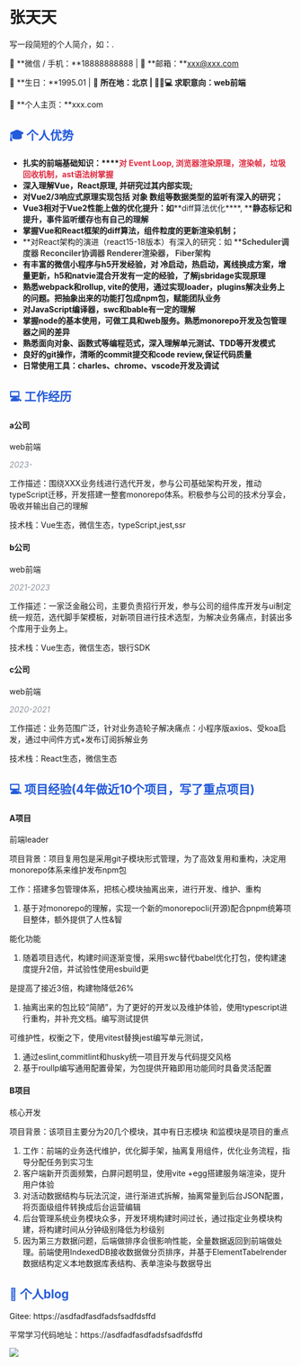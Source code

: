 

# 张天天
写一段简短的个人简介，如：.

💬 **微信 / 手机：**18888888888 | 📮 **邮箱：**xxx@xxx.com

🎂 **生日：**1995.01 | 📌 **所在地：**北京 | 🧑🏻💻** 求职意向：web前端**

🔗 **个人主页：**xxx.com



## <font style="color:rgb(36,91,219);">🎓</font><font style="color:rgb(36,91,219);"> 个人优势</font>
+ **扎实的前端基础知识：****<font style="color:#DF2A3F;">对 Event Loop, 浏览器渲染原理，渲染帧，垃圾回收机制，ast语法树掌握</font>**
+ **深入理解Vue，React原理, 并研究过其内部实现;**
+ **对Vue2/3响应式原理实现包括 对象 数组等数据类型的监听有深入的研究；**
+ **Vue3相对于Vue2性能上做的优化提升：如****<font style="color:rgb(31, 35, 40);">diff算法优化</font>****, ****<font style="color:rgb(31, 35, 40);">静态标记和提升，事件监听缓存也有自己的理解</font>**
+ **掌握Vue和React框架的diff算法，组件粒度的更新渲染机制；**
+ **对React架构的演进（react15-18版本）有深入的研究：如 ****<font style="color:rgba(0, 0, 0, 0.75);">Scheduler调度器 Reconciler协调器 Renderer渲染器， Fiber架构</font>**
+ **有丰富的微信小程序与h5开发经验，对 冷启动，热启动，离线换成方案，增量更新，h5和natvie混合开发有一定的经验，了解jsbridage实现原理**
+ **熟悉webpack和rollup, vite的使用，通过实现loader，plugins解决业务上的问题。把抽象出来的功能打包成npm包，赋能团队业务**
+ **对JavaScript编译器，swc和bable有一定的理解**
+ **掌握node的基本使用，可做工具和web服务。熟悉monorepo开发及包管理器之间的差异**
+ **熟悉面向对象、函数式等编程范式，深入理解单元测试、TDD等开发模式**
+ **良好的git操作，清晰的commit提交和code review,保证代码质量**
+ **日常使用工具：charles、chrome、vscode开发及调试**

## <font style="color:rgb(36,91,219);">💻</font><font style="color:rgb(36,91,219);"> 工作经历</font>
#### a公司
web前端

_<font style="color:rgb(143,149,158);">2023-</font>_

工作描述：围绕XXX业务线进行选代开发，参与公司基础架构开发，推动typeScript迁移，开发搭建一整套monorepo体系。积极参与公司的技术分享会，吸收并输出自己的理解

技术栈：Vue生态，微信生态，typeScript,jest,ssr 

#### b公司
web前端

_<font style="color:rgb(143,149,158);">2021-2023</font>_

工作描述：一家泛金融公司，主要负责招行开发，参与公司的组件库开发与ui制定统一规范，选代脚手架模板，对新项目进行技术选型，为解决业务痛点，封装出多个库用于业务上。

技术栈：Vue生态，微信生态，银行SDK

#### c公司
web前端

_<font style="color:rgb(143,149,158);">2020-2021</font>_

工作描述：业务范围广泛，针对业务造轮子解决痛点：小程序版axios、受koa启发，通过中间件方式+发布订阅拆解业务

技术栈：React生态，微信生态

## <font style="color:rgb(36,91,219);">💻</font><font style="color:rgb(36,91,219);"> 项目经验(4年做近10个项目，写了重点项目)</font>
#### A项目
前端leader

项目背景：项目复用包是采用git子模块形式管理，为了高效复用和重构，决定用monorepo体系来维护发布npm包

工作：搭建多包管理体系，把核心模块抽离出来，进行开发、维护、重构

1. 基于对monorepo的理解，实现一个新的monorepocli(开源)配合pnpm统筹项目整体，额外提供了人性&智

能化功能

1. 随着项目选代，构建时间逐渐变慢，采用swc替代babel优化打包，使构建速度提升2倍，并试验性使用esbuild更

是提高了接近3倍，构建物降低26%

1. 抽离出来的包比较“简陋”，为了更好的开发以及维护体验，使用typescript进行重构，并补充文档。编写测试提供

可维护性，权衡之下，使用vitest替换jest编写单元测试，

1. 通过eslint,commitlint和husky统一项目开发与代码提交风格
2. 基于roullp编写通用配置骨架，为包提供开箱即用功能同时具备灵活配置

#### B项目
核心开发

项目背景：该项目主要分为20几个模块，其中有日志模块 和监模块是项目的重点

1. 工作：前端的业务迭代维护，优化脚手架，抽离复用组件，优化业务流程，指导分配任务到实习生
2. 客户端新开页面频繁，白屏问题明显，使用vite +egg搭建服务端渲染，提升用户体验
3. 对活动数据结构与玩法沉淀，进行渐进式拆解，抽离常量到后台JSON配置，将页面级组件转换成后台运营编辑
4. 后台管理系统业务模块众多，开发环境构建时间过长，通过指定业务模块构建，将构建时间从分钟级别降低为秒级别
5. 因为第三方数据问题，后端做排序会很影响性能，全量数据返回到前端做处理。前端使用IndexedDB接收数据做分页排序，并基于ElementTabelrender数据结构定义本地数据库表结构、表单渲染与数据导出

## <font style="color:rgb(36,91,219);">🔧</font><font style="color:rgb(36,91,219);"> 个人blog</font>
Gitee: https://asdfadfasdfadsfsadfdsffd

平常学习代码地址：https://asdfadfasdfadsfsadfdsffd

![](https://cdn.nlark.com/yuque/0/2024/png/207857/1729836530955-d0f3685f-50dc-4ca0-a20b-e7e23b8e441b.png)


